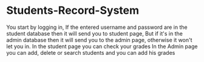 # Students-Record-System
You start by logging in, If the entered username and password are in the student database then it will send you to student page, But if it's in the admin database then it will send you to the admin page, otherwise it won't let you in.
In the student page you can check your grades
In the Admin page you can add, delete or search students and you can add his grades
